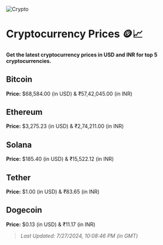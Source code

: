 
![Crypto](https://www.techguide.com.au/wp-content/uploads/2020/11/crypto3.jpeg)

# Cryptocurrency Prices 🪙📈

#### Get the latest cryptocurrency prices in USD and INR for top 5 cryptocurrencies.

## Bitcoin

**Price:** $68,584.00 (in USD) & ₹57,42,045.00 (in INR)

## Ethereum

**Price:** $3,275.23 (in USD) & ₹2,74,211.00 (in INR)

## Solana

**Price:** $185.40 (in USD) & ₹15,522.12 (in INR)

## Tether

**Price:** $1.00 (in USD) & ₹83.65 (in INR)

## Dogecoin

**Price:** $0.13 (in USD) & ₹11.17 (in INR)

> _Last Updated: 7/27/2024, 10:08:46 PM (in GMT)_

